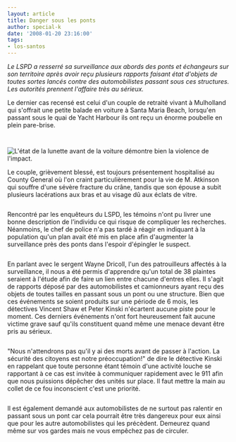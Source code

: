 ```yaml
---
layout: article
title: Danger sous les ponts
author: special-k
date: '2008-01-20 23:16:00'
tags:
- los-santos
---
```


_Le LSPD a resserré sa surveillance aux abords des ponts et échangeurs sur son territoire après avoir reçu plusieurs rapports faisant état d'objets de toutes sortes lancés contre des automobilistes passant sous ces structures. Les autorités prennent l'affaire très au sérieux._

Le dernier cas recensé est celui d'un couple de retraité vivant à Mulholland qui s'offrait une petite balade en voiture à Santa Maria Beach, lorsqu'en passant sous le quai de Yacht Harbour ils ont reçu un énorme poubelle en plein pare-brise.

![]()

![]()

![L'état de la lunette avant de la voiture démontre bien la violence de l'impact.]()

Le couple, grièvement blessé, est toujours présentement hospitalisé au County General où l'on craint particulièrement pour la vie de M. Atkinson qui souffre d'une sévère fracture du crâne, tandis que son épouse a subit plusieurs lacérations aux bras et au visage dû aux éclats de vitre.

![]()

Rencontré par les enquêteurs du LSPD, les témoins n'ont pu livrer une bonne description de l’individu ce qui risque de compliquer les recherches. Néanmoins, le chef de police n'a pas tardé à réagir en indiquant à la population qu'un plan avait été mis en place afin d'augmenter la surveillance près des ponts dans l'espoir d'épingler le suspect.

![]()

En parlant avec le sergent Wayne Dricoll, l'un des patrouilleurs affectés à la surveillance, il nous a été permis d'apprendre qu'un total de 38 plaintes seraient à l'étude afin de faire un lien entre chacune d'entres elles. Il s'agit de rapports déposé par des automobilistes et camionneurs ayant reçu des objets de toutes tailles en passant sous un pont ou une structure. Bien que ces événements se soient produits sur une période de 6 mois, les détectives Vincent Shaw et Peter Kinski n'écartent aucune piste pour le moment. Ces derniers événements n'ont fort heureusement fait aucune victime grave sauf qu'ils constituent quand même une menace devant être pris au sérieux.

![]()

"Nous n'attendrons pas qu'il y ai des morts avant de passer à l'action. La sécurité des citoyens est notre préoccupation!" de dire le détective Kinski en rappelant que toute personne étant témoin d'une activité louche se rapportant à ce cas est invitée à communiquer rapidement avec le 911 afin que nous puissions dépêcher des unités sur place. Il faut mettre la main au collet de ce fou inconscient c'est une priorité.

![]()

Il est également demandé aux automobilistes de ne surtout pas ralentir en passant sous un pont car cela pourrait être très dangereux pour eux ainsi que pour les autre automobilistes qui les précèdent. Demeurez quand même sur vos gardes mais ne vous empêchez pas de circuler.

<!--kg-card-end: markdown-->
